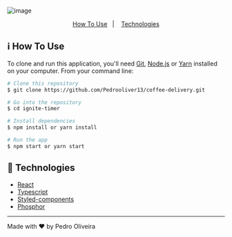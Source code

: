 ![image](https://github.com/Pedrooliver13/ignite-timer/assets/56042296/286b676f-eb11-4cc4-99b8-110fac729382)

<p align="center">
  <a href="#information_source-how-to-use">How To Use</a>&nbsp;&nbsp;&nbsp;|&nbsp;&nbsp;&nbsp;
  <a href="#rocket-technologies">Technologies</a>
</p>

## ℹ️ How To Use

To clone and run this application, you'll need [Git](https://git-scm.com), [Node.js](https://nodejs.org/en/) or [Yarn](https://yarnpkg.com/getting-started) installed on your computer. From your command line:

```bash
# Clone this repository
$ git clone https://github.com/Pedrooliver13/coffee-delivery.git

# Go into the repository
$ cd ignite-timer

# Install dependencies
$ npm install or yarn install

# Run the app
$ npm start or yarn start
```

## :rocket: Technologies

-  [React](https://pt-br.reactjs.org/)
-  [Typescript]()
-  [Styled-components]()
-  [Phosphor](https://phosphoricons.com/)

---

Made with ♥ by Pedro Oliveira
